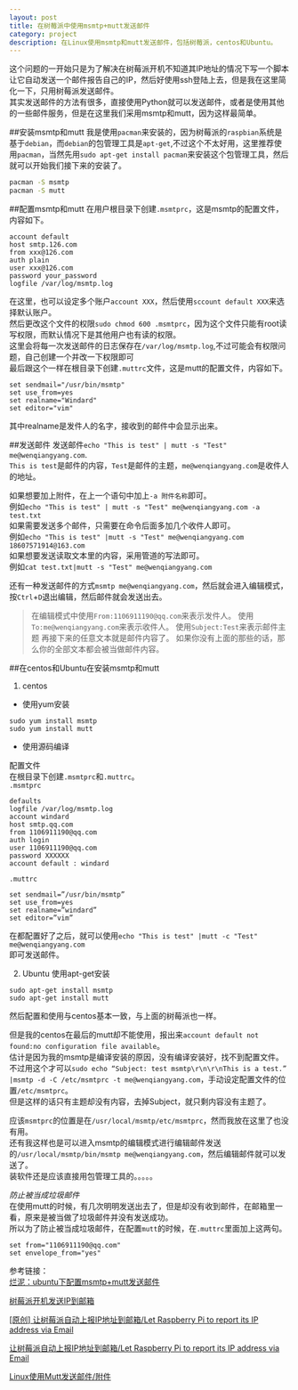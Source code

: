 ```yaml
---
layout: post
title: 在树莓派中使用msmtp+mutt发送邮件
category: project
description: 在Linux使用msmtp和mutt发送邮件，包括树莓派，centos和Ubuntu。
---
```


这个问题的一开始只是为了解决在树莓派开机不知道其IP地址的情况下写一个脚本让它自动发送一个邮件报告自己的IP，然后好使用ssh登陆上去，但是我在这里简化一下，只用树莓派发送邮件。      
其实发送邮件的方法有很多，直接使用Python就可以发送邮件，或者是使用其他的一些邮件服务，但是在这里我们采用msmtp和mutt，因为这样最简单。    

##安装msmtp和mutt
我是使用`pacman`来安装的，因为树莓派的`raspbian`系统是基于`debian`，而`debian`的包管理工具是`apt-get`,不过这个不太好用，这里推荐使用`pacman`，当然先用`sudo apt-get install pacman`来安装这个包管理工具，然后就可以开始我们接下来的安装了。

```bash
pacman -S msmtp
pacman -S mutt
```

##配置msmtp和mutt
在用户根目录下创建`.msmtprc`，这是msmtp的配置文件，内容如下。

```
account default
host smtp.126.com
from xxx@126.com
auth plain
user xxx@126.com
password your_password
logfile /var/log/msmtp.log
```

在这里，也可以设定多个账户`account XXX`，然后使用`sccount default XXX`来选择默认账户。    
然后更改这个文件的权限`sudo chmod 600 .msmtprc`，因为这个文件只能有root读写权限，而默认情况下是其他用户也有读的权限。   
这里会将每一次发送邮件的日志保存在`/var/log/msmtp.log`,不过可能会有权限问题，自己创建一个并改一下权限即可   
最后跟这个一样在根目录下创建`.muttrc`文件，这是mutt的配置文件，内容如下。   

```
set sendmail="/usr/bin/msmtp"
set use_from=yes
set realname="Windard"
set editor="vim"
```

其中realname是发件人的名字，接收到的邮件中会显示出来。   

##发送邮件
发送邮件`echo "This is test" | mutt -s "Test" me@wenqiangyang.com`.    
`This is test`是邮件的内容，`Test`是邮件的主题，`me@wenqiangyang.com`是收件人的地址。    

如果想要加上附件，在上一个语句中加上`-a 附件名称`即可。     
例如`echo "This is test" | mutt -s "Test" me@wenqiangyang.com -a test.txt`   
如果需要发送多个邮件，只需要在命令后面多加几个收件人即可。      
例如`echo "This is test" |mutt -s "Test" me@wenqiangyang.com 18607571914@163.com`    
如果想要发送读取文本里的内容，采用管道的写法即可。    
例如`cat test.txt|mutt -s "Test" me@wenqiangyang.com`     

还有一种发送邮件的方式`msmtp me@wenqiangyang.com`，然后就会进入编辑模式，按`Ctrl`+`D`退出编辑，然后邮件就会发送出去。    
>在编辑模式中使用`From:1106911190@qq.com`来表示发件人。
>使用`To:me@wenqiangyang.com`来表示收件人。
>使用`Subject:Test`来表示邮件主题
>再接下来的任意文本就是邮件内容了。
>如果你没有上面的那些的话，那么你的全部文本都会被当做邮件内容。

##在centos和Ubuntu在安装msmtp和mutt   
1. centos   
- 使用yum安装   
```
sudo yum install msmtp
sudo yum install mutt
```

- 使用源码编译

配置文件   
在根目录下创建`.msmtprc`和`.muttrc`。   
`.msmtprc`      

```
defaults
logfile /var/log/msmtp.log
account windard
host smtp.qq.com
from 1106911190@qq.com
auth login
user 1106911190@qq.com
password XXXXXX
account default : windard
```

`.muttrc`     

```
set sendmail=”/usr/bin/msmtp”
set use_from=yes
set realname=”windard”
set editor=”vim”
```

在都配置好了之后，就可以使用`echo "This is test" |mutt -c "Test" me@wenqiangyang.com`  
即可发送邮件。    

2. Ubuntu
使用apt-get安装

```
sudo apt-get install msmtp
sudo apt-get install mutt
```

然后配置和使用与centos基本一致，与上面的树莓派也一样。    


但是我的centos在最后的mutt却不能使用，报出来`account default not found:no configuration file available`。      
估计是因为我的msmtp是编译安装的原因，没有编译安装好，找不到配置文件。    
不过用这个才可以`sudo echo “Subject: test msmtp\r\n\r\nThis is a test.” |msmtp -d -C /etc/msmtprc -t me@wenqiangyang.com`，手动设定配置文件的位置`/etc/msmtprc`。   
但是这样的话只有主题却没有内容，去掉Subject，就只剩内容没有主题了。       


应该`msmtprc`的位置是在`/usr/local/msmtp/etc/msmtprc`，然而我放在这里了也没有用。     
还有我这样也是可以进入msmtp的编辑模式进行编辑邮件发送的`/usr/local/msmtp/bin/msmtp me@wenqiangyang.com`，然后编辑邮件就可以发送了。      
装软件还是应该直接用包管理工具的。。。。。       


*防止被当成垃圾邮件*    
在使用mutt的时候，有几次明明发送出去了，但是却没有收到邮件，在邮箱里一看，原来是被当做了垃圾邮件并没有发送成功。     
所以为了防止被当成垃圾邮件，在配置`mutt`的时候，在`.muttrc`里面加上这两句。        

```
set from="1106911190@qq.com"
set envelope_from="yes"
```


参考链接：      
[烂泥：ubuntu下配置msmtp+mutt发送邮件](http://www.ilanni.com/?p=10589)

[树莓派开机发送IP到邮箱](http://lightless.me/archives/Send-IP-To-Mail-On-Raspberry-Pi-Start-Up.html)

[[原创] 让树莓派自动上报IP地址到邮箱/Let Raspberry Pi to report its IP address via Email](http://www.codelast.com/?p=7858)

[让树莓派自动上报IP地址到邮箱/Let Raspberry Pi to report its IP address via Email](http://forum.eepw.com.cn/thread/258882/1/)

[Linux使用Mutt发送邮件/附件](http://www.isucc.me/129.html)